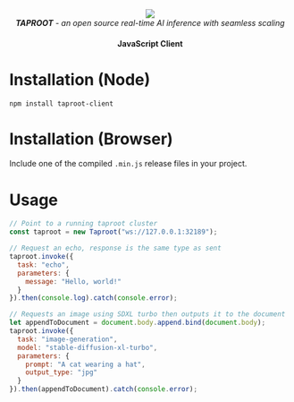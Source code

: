 <div align="center">
<img src="https://github.com/user-attachments/assets/f965fd42-2a95-4552-9b5f-465fc4037a91" /><br />
<em><strong>TAPROOT</strong> - an open source real-time AI inference with seamless scaling</em>
<h4>JavaScript Client</h4>
</div>

# Installation (Node)

```
npm install taproot-client
```

# Installation (Browser)

Include one of the compiled `.min.js` release files in your project.

# Usage

```js
// Point to a running taproot cluster
const taproot = new Taproot("ws://127.0.0.1:32189");

// Request an echo, response is the same type as sent
taproot.invoke({
  task: "echo",
  parameters: {
    message: "Hello, world!"
  }
}).then(console.log).catch(console.error);

// Requests an image using SDXL turbo then outputs it to the document
let appendToDocument = document.body.append.bind(document.body);
taproot.invoke({
  task: "image-generation",
  model: "stable-diffusion-xl-turbo",
  parameters: {
    prompt: "A cat wearing a hat",
    output_type: "jpg"
  }
}).then(appendToDocument).catch(console.error);
```
